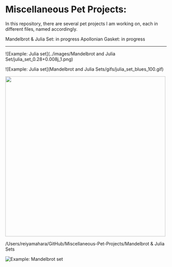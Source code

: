 # Miscellaneous Pet Projects:



In this repository, there are several pet projects I am working on, each in different files, named accordingly.

Mandelbrot & Julia Set: in progress
Apollonian Gasket: in progress

---

![Example: Julia set](../images/Mandelbrot and Julia Set/julia_set_0.28+0.008j_1.png)

![Example: Julia set](Mandelbrot and Julia Sets/gifs/julia_set_blues_100.gif)


<img src="Miscellaneous-Pet-Projects/Mandelbrot & Julia Set/gifs/julia_set_blues_100.gif" width="500" />
  
 /Users/reiyamahara/GitHub/Miscellaneous-Pet-Projects/Mandelbrot & Julia Sets

![Example: Mandelbrot set](mandelbrot_set_rdbu_100.gif)

